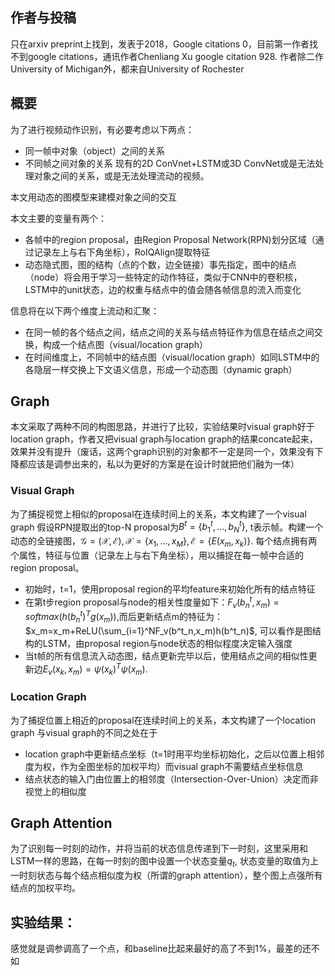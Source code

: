 ## 作者与投稿
只在arxiv preprint上找到，发表于2018，Google citations 0，目前第一作者找不到google citations，通讯作者Chenliang Xu google citation 928. 作者除二作University of Michigan外，都来自University of Rochester


## 概要
为了进行视频动作识别，有必要考虑以下两点：
- 同一帧中对象（object）之间的关系
- 不同帧之间对象的关系
现有的2D ConVnet+LSTM或3D ConvNet或是无法处理对象之间的关系，或是无法处理流动的视频。

本文用动态的图模型来建模对象之间的交互

本文主要的变量有两个：
- 各帧中的region proposal，由Region Proposal Network(RPN)划分区域（通过记录左上与右下角坐标），RoIQAlign提取特征
- 动态隐式图，图的结构（点的个数，边全链接）事先指定，图中的结点（node）将会用于学习一些特定的动作特征，类似于CNN中的卷积核，LSTM中的unit状态，边的权重与结点中的值会随各帧信息的流入而变化

信息将在以下两个维度上流动和汇聚：
- 在同一帧的各个结点之间，结点之间的关系与结点特征作为信息在结点之间交换，构成一个结点图（visual/location graph）
- 在时间维度上，不同帧中的结点图（visual/location graph）如同LSTM中的各隐层一样交换上下文语义信息，形成一个动态图（dynamic graph）

## Graph
本文采取了两种不同的构图思路，并进行了比较，实验结果时visual graph好于location graph，作者又把visual graph与location graph的结果concate起来，效果并没有提升（废话，这两个graph识别的对象都不一定是同一个，效果没有下降都应该是调参出来的，私以为更好的方案是在设计时就把他们融为一体）
### Visual Graph
为了捕捉视觉上相似的proposal在连续时间上的关系，本文构建了一个visual graph
假设RPN提取出的top-N proposal为$B^t=\{b_1^t,...,b^t_N\}$, t表示帧。构建一个动态的全链接图，$\mathcal{G}=(\mathcal{X},\mathcal{E}),\mathcal{X}=\{x_1,...,x_M\},\mathcal{E}=\{E(x_m,x_k)\}$. 每个结点拥有两个属性，特征与位置（记录左上与右下角坐标），用以捕捉在每一帧中合适的region proposal。
- 初始时，t=1，使用proposal region的平均feature来初始化所有的结点特征
- 在第t步region proposal与node的相关性度量如下：$F_v(b^t_n,x_m)=softmax(h(b^t_n)^Tg(x_m))$,而后更新结点m的特征为：$x_m=x_m+ReLU(\sum_{i=1}^NF_v(b^t_n,x_m)h(b^t_n)$, 可以看作是图结构的LSTM，由proposal region与node状态的相似程度决定输入强度
- 当t帧的所有信息流入动态图，结点更新完毕以后，使用结点之间的相似性更新边$E_v(x_k,x_m)=\psi(x_k)^T\psi(x_m)$.

### Location Graph
为了捕捉位置上相近的proposal在连续时间上的关系，本文构建了一个location graph
与visual graph的不同之处在于
- location graph中更新结点坐标（t=1时用平均坐标初始化，之后以位置上相邻度为权，作为全图坐标的加权平均）而visual graph不需要结点坐标信息
- 结点状态的输入门由位置上的相邻度（Intersection-Over-Union）决定而非视觉上的相似度

## Graph Attention
为了识别每一时刻的动作，并将当前的状态信息传递到下一时刻，这里采用和LSTM一样的思路，在每一时刻的图中设置一个状态变量$q_t$, 状态变量的取值为上一时刻状态与每个结点相似度为权（所谓的graph attention），整个图上点强所有结点的加权平均。

## 实验结果：
感觉就是调参调高了一个点，和baseline比起来最好的高了不到1%，最差的还不如
